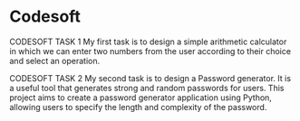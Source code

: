 # Codesoft
CODESOFT TASK 1
My first task is to design a simple arithmetic calculator in which we can enter two numbers from the user according to their choice and select an operation.

CODESOFT TASK 2
My second task is to design a Password generator. It is a useful tool that generates strong and random passwords for users.
This project aims to create a password generator application using Python, allowing users to specify the length and complexity of the password.
